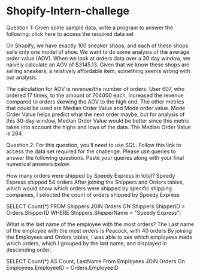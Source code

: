 # Shopify-Intern-challege

Question 1: Given some sample data, write a program to answer the following: click here to access the required data set

On Shopify, we have exactly 100 sneaker shops, and each of these shops sells only one model of shoe. We want to do some analysis of the average order value (AOV). When we look at orders data over a 30 day window, we naively calculate an AOV of $3145.13. Given that we know these shops are selling sneakers, a relatively affordable item, something seems wrong with our analysis. 

The calculation for AOV is revenue/the number of orders. User 607, who ordered 17 times, to the amount of 704000 each, increased the revenue compared to orders skewing the AOV to the high end. The other metrics that could be used are Median Order Value and Mode order value. Mode Order Value helps predict what the next order maybe, but for analysis of this 30-day window, Median Order Value would be better since this metric takes into account the highs and lows of the data. The Median Order Value is 284.

Question 2: For this question, you’ll need to use SQL. Follow this link to access the data set required for the challenge. Please use queries to answer the following questions. Paste your queries along with your final numerical answers below.

How many orders were shipped by Speedy Express in total?
Speedy Express shipped 54 orders
After joining the Shippers and Orders tables, which would show which orders were shipped by specific shipping companies, I selected the count of orders shipped by Speedy Express


SELECT Count(*) FROM Shippers
JOIN Orders
ON Shippers.ShipperID = Orders.ShipperID
WHERE Shippers.ShipperName = "Speedy Express";

What is the last name of the employee with the most orders?
The Last name of the employee with the most orders is Peacock, with 40 orders
By joining the Employees and Orders tables, I was able to see which employees made which orders, which I grouped by the last name, and displayed in descending order.


SELECT Count(*) AS Count, LastName From Employees
JOIN Orders
On Employees.EmployeeID = Orders.EmployeeID
